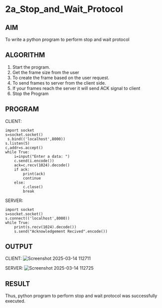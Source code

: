 # 2a_Stop_and_Wait_Protocol
## AIM 
To write a python program to perform stop and wait protocol
## ALGORITHM
1. Start the program.
2. Get the frame size from the user
3. To create the frame based on the user request.
4. To send frames to server from the client side.
5. If your frames reach the server it will send ACK signal to client
6. Stop the Program
## PROGRAM
 
CLIENT: 
``` 
import socket 
s=socket.socket()
 s.bind(('localhost',8000))
s.listen(5) 
c,addr=s.accept() 
while True: 
    i=input("Enter a data: ") 
    c.send(i.encode()) 
    ack=c.recv(1024).decode() 
    if ack: 
        print(ack) 
        continue 
    else: 
        c.close() 
        break
 ```
SERVER: 
```
import socket 
s=socket.socket() 
s.connect(('localhost',8000)) 
while True: 
    print(s.recv(1024).decode()) 
    s.send("Acknowledgement Recived".encode())
```   
## OUTPUT
CLIENT:
![Screenshot 2025-03-14 112711](https://github.com/user-attachments/assets/61c906ef-5e93-4f2c-8bd3-c811bb8db8dc)

SERVER: 
![Screenshot 2025-03-14 112725](https://github.com/user-attachments/assets/13f2fd09-565c-4f41-ad57-4abbce97f7ad)

## RESULT
Thus, python program to perform stop and wait protocol was successfully executed.

